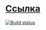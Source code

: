 # [Ссылка](https://cherry-pynya.github.io/taks_traker/)
[![Build status](https://ci.appveyor.com/api/projects/status/r75d8wqys736v5ub?svg=true)](https://ci.appveyor.com/project/cherry-pynya/taks-traker)
